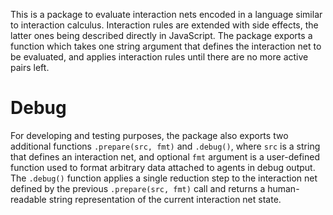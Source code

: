 This is a package to evaluate interaction nets encoded in
a language similar to interaction calculus.
Interaction rules are extended with side effects,
the latter ones being described directly in JavaScript.
The package exports a function which takes one string argument
that defines the interaction net to be evaluated, and applies
interaction rules until there are no more active pairs left.

# Debug

For developing and testing purposes, the package also exports
two additional functions `.prepare(src, fmt)` and `.debug()`,
where `src` is a string that defines an interaction net, and
optional `fmt` argument is a user-defined function used to
format arbitrary data attached to agents in debug output.
The `.debug()` function applies a single reduction step to
the interaction net defined by the previous `.prepare(src, fmt)`
call and returns a human-readable string representation of
the current interaction net state.
